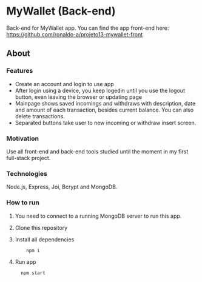 # MyWallet (Back-end)
Back-end for MyWallet app. You can find the app front-end here: https://github.com/ronaldo-a/projeto13-mywallet-front

## About

<h3>Features</h3>

 * Create an account and login to use app
 * After login using a device, you keep logedin until you use the logout button, even leaving the browser or updating page
 * Mainpage shows saved incomings and withdraws with description, date and amount of each transaction, besides current balance. You can also delete transactions.  
 * Separated buttons take user to new incoming or withdraw insert screen. 
 
 <h3>Motivation</h3>
 
 Use all front-end and back-end tools studied until the moment in my first full-stack project.
 
 <h3>Technologies</h3>
 
 Node.js, Express, Joi, Bcrypt and MongoDB.  

<h3>How to run</h3>
  
  1. You need to connect to a running MongoDB server to run this app.
    

  2. Clone this repository
  3. Install all dependencies
  
       ```bash
           npm i
        ```
      
  3. Run app
  
      ```bash
        npm start
      ```
